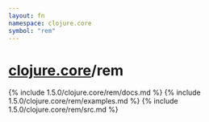 ```yaml
---
layout: fn
namespace: clojure.core
symbol: "rem"
---
```


# [clojure.core](../)/rem

{% include 1.5.0/clojure.core/rem/docs.md %}
{% include 1.5.0/clojure.core/rem/examples.md %}
{% include 1.5.0/clojure.core/rem/src.md %}

